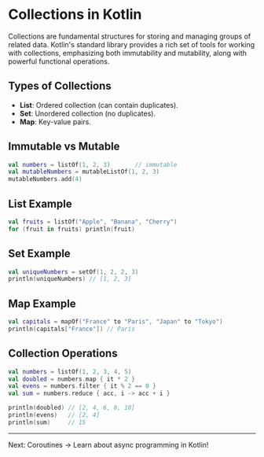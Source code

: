
# Collections in Kotlin

Collections are fundamental structures for storing and managing groups of related data. Kotlin's standard library provides a rich set of tools for working with collections, emphasizing both immutability and mutability, along with powerful functional operations.

## Types of Collections

* **List**: Ordered collection (can contain duplicates).
* **Set**: Unordered collection (no duplicates).
* **Map**: Key-value pairs.

## Immutable vs Mutable

```kotlin
val numbers = listOf(1, 2, 3)       // immutable
val mutableNumbers = mutableListOf(1, 2, 3)
mutableNumbers.add(4)
```

## List Example

```kotlin
val fruits = listOf("Apple", "Banana", "Cherry")
for (fruit in fruits) println(fruit)
```

## Set Example

```kotlin
val uniqueNumbers = setOf(1, 2, 2, 3)
println(uniqueNumbers) // [1, 2, 3]
```

## Map Example

```kotlin
val capitals = mapOf("France" to "Paris", "Japan" to "Tokyo")
println(capitals["France"]) // Paris
```

## Collection Operations

```kotlin
val numbers = listOf(1, 2, 3, 4, 5)
val doubled = numbers.map { it * 2 }
val evens = numbers.filter { it % 2 == 0 }
val sum = numbers.reduce { acc, i -> acc + i }

println(doubled) // [2, 4, 6, 8, 10]
println(evens)   // [2, 4]
println(sum)     // 15
```

---

Next: Coroutines → Learn about async programming in Kotlin!
